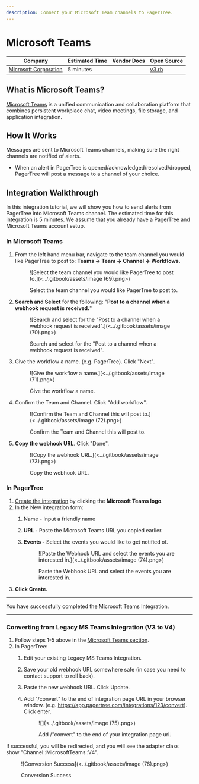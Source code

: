 ```yaml
---
description: Connect your Microsoft Team channels to PagerTree.
---
```


# Microsoft Teams

| Company                                                                                                    | Estimated Time | Vendor Docs | Open Source                                                                                                                                 |
| ---------------------------------------------------------------------------------------------------------- | -------------- | ----------- | ------------------------------------------------------------------------------------------------------------------------------------------- |
| [Microsoft Corporation](https://www.microsoft.com/en-us/microsoft-365/microsoft-teams/group-chat-software) | 5 minutes      |             | [v3.rb](https://github.com/PagerTree/pager\_tree-integrations/blob/main/app/models/pager\_tree/integrations/channel/microsoft\_teams/v3.rb) |

## What is Microsoft Teams?

[Microsoft Teams](https://www.microsoft.com/en-us/microsoft-365/microsoft-teams/group-chat-software) is a unified communication and collaboration platform that combines persistent workplace chat, video meetings, file storage, and application integration.

## **How It Works**

Messages are sent to Microsoft Teams channels, making sure the right channels are notified of alerts.

* When an alert in PagerTree is opened/acknowledged/resolved/dropped, PagerTree will post a message to a channel of your choice.

## Integration Walkthrough

In this integration tutorial, we will show you how to send alerts from PagerTree into Microsoft Teams channel. The estimated time for this integration is 5 minutes. We assume that you already have a PagerTree and Microsoft Teams account setup.

### In Microsoft Teams

1.  From the left hand menu bar, navigate to the team channel you would like PagerTree to post to: **Teams -> Team -> Channel -> Workflows.**&#x20;

    <figure>![Select the team channel you would like PagerTree to post to.](<../.gitbook/assets/image (69).png>)<figcaption><p>Select the team channel you would like PagerTree to post to.</p></figcaption></figure>
2.  **Search and Select** for the following: "**Post to a channel when a webhook request is received.**"&#x20;

    <figure>![Search and select for the &#x22;Post to a channel when a webhook request is received&#x22;.](<../.gitbook/assets/image (70).png>)<figcaption><p>Search and select for the "Post to a channel when a webhook request is received".</p></figcaption></figure>
3.  Give the workflow a name. (e.g. PagerTree). Click "Next".&#x20;

    <figure>![Give the workflow a name.](<../.gitbook/assets/image (71).png>)<figcaption><p>Give the workflow a name.</p></figcaption></figure>
4.  Confirm the Team and Channel. Click "Add workflow".&#x20;

    <figure>![Confirm the Team and Channel this will post to.](<../.gitbook/assets/image (72).png>)<figcaption><p>Confirm the Team and Channel this will post to.</p></figcaption></figure>
5.  **Copy the webhook URL**. Click "Done".&#x20;

    <figure>![Copy the webhook URL.](<../.gitbook/assets/image (73).png>)<figcaption><p>Copy the webhook URL.</p></figcaption></figure>

### **In PagerTree**

1. [Create the integration](introduction.md#create-an-integration) by clicking the **Microsoft Teams logo**.
2. In the New integration form:
   1. Name - Input a friendly name
   2. **URL -** Paste the Microsoft Teams URL you copied earlier.
   3.  **Events -** Select the events you would like to get notified of.&#x20;

       <figure>![Paste the Webhook URL and select the events you are interested in.](<../.gitbook/assets/image (74).png>)<figcaption><p>Paste the Webhook URL and select the events you are interested in.</p></figcaption></figure>
3. **Click Create.**

***

You have successfully completed the Microsoft Teams Integration.

***

### Converting from Legacy MS Teams Integration (V3 to V4)

1. Follow steps 1-5 above in the [Microsoft Teams section](microsoft-teams.md#in-microsoft-teams).
2. In PagerTree:
   1. Edit your existing Legacy MS Teams Integration.
   2. Save your old webhook URL somewhere safe (in case you need to contact support to roll back).
   3. Paste the new webhook URL. Click Update.
   4.  Add "/convert" to the end of integration page URL in your browser window. (e.g. https://app.pagertree.com/integrations/123/convert). Click enter.

       <figure>![](<../.gitbook/assets/image (75).png>)<figcaption><p>Add /"convert" to the end of your integration page url.</p></figcaption></figure>

If successful, you will be redirected, and you will see the adapter class show "Channel::MicrosoftTeams::V4".&#x20;

<figure>![Conversion Success](<../.gitbook/assets/image (76).png>)<figcaption><p>Conversion Success</p></figcaption></figure>
